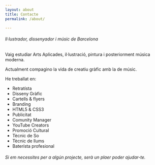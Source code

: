 ```yaml
---
layout: about
title: Contacte
permalink: /about/

---
```


###### Il·lustrador, dissenyador i músic de Barcelona

Vaig estudiar Arts Aplicades, il·lustració, pintura i posteriorment música moderna.

Actualment compagino la vida de creatiu gràfic amb la de músic.

He treballat en:

* Retratísta
* Disseny Gràfic
* Cartells & flyers
* Branding
* HTML5 & CSS3
* Publicitat
* Comunity Manager
* YouTube Creators
* Promoció Cultural
* Tècnic de So
* Tècnic de llums
* Baterísta profesional

###### Si em necessites per a algún projecte, serà un plaer poder ajudar-te.